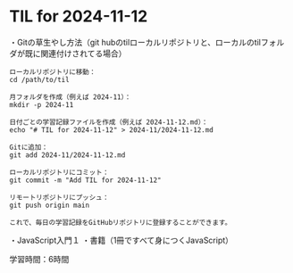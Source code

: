 # TIL for 2024-11-12
・Gitの草生やし方法（git hubのtilローカルリポジトリと、ローカルのtilフォルダが既に関連付けされてる場合）

    ローカルリポジトリに移動：
    cd /path/to/til

    月フォルダを作成（例えば 2024-11）：
    mkdir -p 2024-11

    日付ごとの学習記録ファイルを作成（例えば 2024-11-12.md）：
    echo "# TIL for 2024-11-12" > 2024-11/2024-11-12.md

    Gitに追加：
    git add 2024-11/2024-11-12.md

    ローカルリポジトリにコミット：
    git commit -m "Add TIL for 2024-11-12"

    リモートリポジトリにプッシュ：
    git push origin main

    これで、毎日の学習記録をGitHubリポジトリに登録することができます。


・JavaScript入門１
・書籍（1冊ですべて身につくJavaScript）

学習時間：6時間